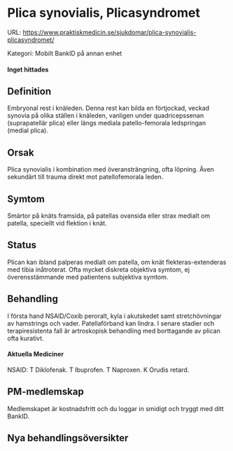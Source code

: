 # Plica synovialis, Plicasyndromet

URL: https://www.praktiskmedicin.se/sjukdomar/plica-synovialis-plicasyndromet/



Kategori: Mobilt BankID på annan enhet

#### Inget hittades

## Definition

Embryonal rest i knäleden. Denna rest kan bilda en förtjockad, veckad synovia på olika ställen i knäleden, vanligen under quadricepssenan (suprapatellär plica) eller längs mediala patello-femorala ledspringan (medial plica).

## Orsak

Plica synovialis i kombination med överansträngning, ofta löpning. Även sekundärt till trauma direkt mot patellofemorala leden.

## Symtom

Smärtor på knäts framsida, på patellas ovansida eller strax medialt om patella, speciellt vid flektion i knät.

## Status

Plican kan ibland palperas medialt om patella, om knät flekteras-extenderas med tibia inåtroterat. Ofta mycket diskreta objektiva symtom, ej överensstämmande med patientens subjektiva symtom.

## Behandling

I första hand NSAID/Coxib peroralt, kyla i akutskedet samt stretchövningar av hamstrings och vader. Patellaförband kan lindra. I senare stadier och terapiresistenta fall är artroskopisk behandling med borttagande av plican ofta kurativt.

#### Aktuella Mediciner

NSAID: T Diklofenak. T Ibuprofen. T Naproxen. K Orudis retard.

## PM-medlemskap

Medlemskapet är kostnadsfritt och du loggar in smidigt och tryggt med ditt BankID.

## Nya behandlingsöversikter

